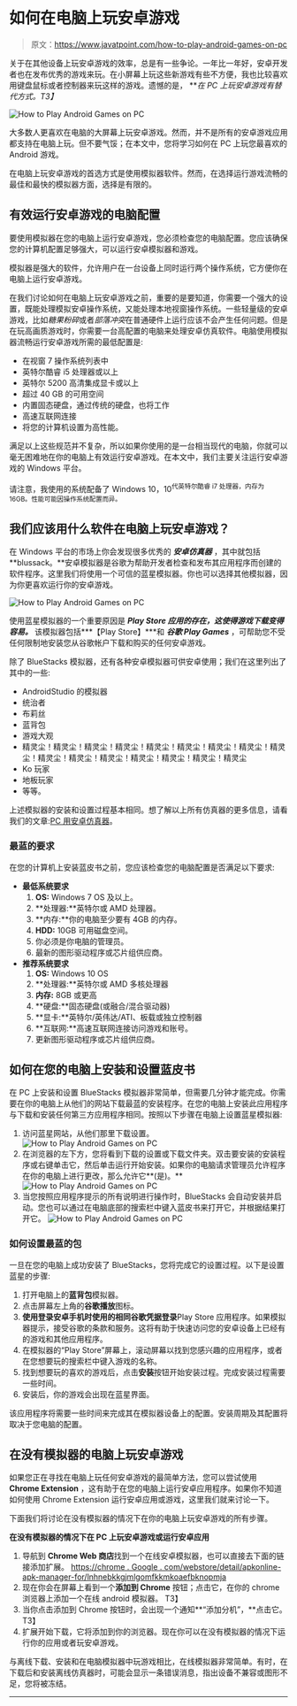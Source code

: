 # 如何在电脑上玩安卓游戏

> 原文：<https://www.javatpoint.com/how-to-play-android-games-on-pc>

关于在其他设备上玩安卓游戏的效率，总是有一些争论。一年比一年好，安卓开发者也在发布优秀的游戏来玩。在小屏幕上玩这些新游戏有些不方便，我也比较喜欢用键盘鼠标或者控制器来玩这样的游戏。遗憾的是， ***在 PC 上玩安卓游戏有替代方式。*T3】**

![How to Play Android Games on PC](img/7e4716a0363accf4eb6078bf30540dc0.png)

大多数人更喜欢在电脑的大屏幕上玩安卓游戏。然而，并不是所有的安卓游戏应用都支持在电脑上玩。但不要气馁；在本文中，您将学习如何在 PC 上玩您最喜欢的 Android 游戏。

在电脑上玩安卓游戏的首选方式是使用模拟器软件。然而，在选择运行游戏流畅的最佳和最快的模拟器方面，选择是有限的。

## 有效运行安卓游戏的电脑配置

要使用模拟器在您的电脑上运行安卓游戏，您必须检查您的电脑配置。您应该确保您的计算机配置足够强大，可以运行安卓模拟器和游戏。

模拟器是强大的软件，允许用户在一台设备上同时运行两个操作系统，它方便你在电脑上运行安卓游戏。

在我们讨论如何在电脑上玩安卓游戏之前，重要的是要知道，你需要一个强大的设置，既能处理模拟安卓操作系统，又能处理本地视窗操作系统。一些轻量级的安卓游戏，比如*糖果粉碎*或者*部落冲突*在普通硬件上运行应该不会产生任何问题。但是在玩高画质游戏时，你需要一台高配置的电脑来处理安卓仿真软件。电脑使用模拟器流畅运行安卓游戏所需的最低配置是:

*   在视窗 7 操作系统列表中
*   英特尔酷睿 i5 处理器或以上
*   英特尔 5200 高清集成显卡或以上
*   超过 40 GB 的可用空间
*   内置固态硬盘，通过传统的硬盘，也将工作
*   高速互联网连接
*   将您的计算机设置为高性能。

满足以上这些规范并不复杂，所以如果你使用的是一台相当现代的电脑，你就可以毫无困难地在你的电脑上有效运行安卓游戏。在本文中，我们主要关注运行安卓游戏的 Windows 平台。

请注意，我使用的系统配备了 Windows 10，10<sup>代英特尔酷睿 i7 处理器，内存为 16GB。性能可能因操作系统配置而异。</sup>

## 我们应该用什么软件在电脑上玩安卓游戏？

在 Windows 平台的市场上你会发现很多优秀的 ***安卓仿真器*** ，其中就包括**blussack。**安卓模拟器是谷歌为帮助开发者检查和发布其应用程序而创建的软件程序。这里我们将使用一个可信的蓝星模拟器。你也可以选择其他模拟器，因为你更喜欢运行你的安卓游戏。

![How to Play Android Games on PC](img/5b414021cb00dbd589e1f5abed414fa8.png)

使用蓝星模拟器的一个重要原因是 ***Play Store 应用的存在，这使得游戏下载变得容易。*** 该模拟器包括***【Play Store】***和 ***谷歌 Play Games*** ，可帮助您不受任何限制地安装您从谷歌帐户下载和购买的任何安卓游戏。

除了 BlueStacks 模拟器，还有各种安卓模拟器可供安卓使用；我们在这里列出了其中的一些:

*   AndroidStudio 的模拟器
*   统治者
*   布莉丝
*   蓝背包
*   游戏大观
*   精灵尘！精灵尘！精灵尘！精灵尘！精灵尘！精灵尘！精灵尘！精灵尘！精灵尘！精灵尘！精灵尘！精灵尘！精灵尘！精灵尘！精灵尘！精灵尘
*   Ko 玩家
*   地板玩家
*   等等。

上述模拟器的安装和设置过程基本相同。想了解以上所有仿真器的更多信息，请看我们的文章:[PC 用安卓仿真器](https://www.javatpoint.com/android-emulator-for-pc)。

### 最蓝的要求

在您的计算机上安装蓝皮书之前，您应该检查您的电脑配置是否满足以下要求:

*   **最低系统要求**
    1.  **OS:** Windows 7 OS 及以上。
    2.  **处理器:**英特尔或 AMD 处理器。
    3.  **内存:**你的电脑至少要有 4GB 的内存。
    4.  **HDD:** 10GB 可用磁盘空间。
    5.  你必须是你电脑的管理员。
    6.  最新的图形驱动程序或芯片组供应商。
*   **推荐系统要求**
    1.  **OS:** Windows 10 OS
    2.  **处理器:**英特尔或 AMD 多核处理器
    3.  **内存:** 8GB 或更高
    4.  **硬盘:**固态硬盘(或融合/混合驱动器)
    5.  **显卡:**英特尔/英伟达/ATI、板载或独立控制器
    6.  **互联网:**高速互联网连接访问游戏和账号。
    7.  更新图形驱动程序或芯片组供应商。

## 如何在您的电脑上安装和设置蓝皮书

在 PC 上安装和设置 BlueStacks 模拟器非常简单，但需要几分钟才能完成。你需要在你的电脑上从他们的网站下载最蓝的安装程序。在您的电脑上安装此应用程序与下载和安装任何第三方应用程序相同。按照以下步骤在电脑上设置蓝星模拟器:

1.  访问蓝星网站，从他们那里下载设置。
    ![How to Play Android Games on PC](img/09812d12e23d9249343583e3c394dbf4.png)
2.  在浏览器的左下方，您将看到下载的设置或下载文件夹。双击要安装的安装程序或右键单击它，然后单击运行开始安装。如果你的电脑请求管理员允许程序在你的电脑上进行更改，那么允许它**(是)。**
    ![How to Play Android Games on PC](img/a06f4b786112f9ce73cd59e40a8d2365.png)
3.  当您按照应用程序提示的所有说明进行操作时，BlueStacks 会自动安装并启动。您也可以通过在电脑底部的搜索栏中键入蓝皮书来打开它，并根据结果打开它。
    ![How to Play Android Games on PC](img/82535f6059853506fe6ad858a6c725dc.png)

### 如何设置最蓝的包

一旦在您的电脑上成功安装了 BlueStacks，您将完成它的设置过程。以下是设置蓝星的步骤:

1.  打开电脑上的**蓝背包**模拟器。
2.  点击屏幕左上角的**谷歌播放**图标。
3.  **使用登录安卓手机时使用的相同谷歌凭据登录**Play Store 应用程序。如果模拟器提示，接受谷歌的条款和服务。这将有助于快速访问您的安卓设备上已经有的游戏和其他应用程序。
4.  在模拟器的“Play Store”屏幕上，滚动屏幕以找到您感兴趣的应用程序，或者在您想要玩的搜索栏中键入游戏的名称。
5.  找到想要玩的喜欢的游戏后，点击**安装**按钮开始安装过程。完成安装过程需要一些时间。
6.  安装后，你的游戏会出现在蓝星界面。

该应用程序将需要一些时间来完成其在模拟器设备上的配置。安装周期及其配置将取决于您电脑的配置。

## 在没有模拟器的电脑上玩安卓游戏

如果您正在寻找在电脑上玩任何安卓游戏的最简单方法，您可以尝试使用 **Chrome Extension** ，这有助于在您的电脑上运行安卓应用程序。如果你不知道如何使用 Chrome Extension 运行安卓应用或游戏，这里我们就来讨论一下。

下面我们将讨论在没有模拟器的情况下在你的电脑上玩安卓游戏的所有步骤。

**在没有模拟器的情况下在 PC 上玩安卓游戏或运行安卓应用**

1.  导航到 **Chrome Web 商店**找到一个在线安卓模拟器，也可以直接去下面的链接添加扩展。
    [https://chrome . Google . com/webstore/detail/apkonline-apk-manager-for/lnhnebkkgjmlgomfkkmkoaefbknopmja](https://chrome.google.com/webstore/detail/apkonline-apk-manager-for/lnhnebkkgjmlgomfkkmkoaefbknopmja)
2.  现在你会在屏幕上看到一个**添加到 Chrome** 按钮；点击它，在你的 chrome 浏览器上添加一个在线 android 模拟器。
    T3】
3.  当你点击添加到 Chrome 按钮时，会出现一个通知**“添加分机”，**点击它。
    T3】
4.  扩展开始下载，它将添加到你的浏览器。现在你可以在没有模拟器的情况下运行你的应用或者玩安卓游戏。

与离线下载、安装和在电脑模拟器中玩游戏相比，在线模拟器非常简单。有时，在下载后和安装离线仿真器时，可能会显示一条错误消息，指出设备不兼容或图形不足，您将被冻结。

* * *